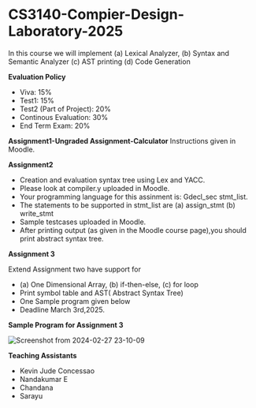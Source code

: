 # CS3140-Compier-Design-Laboratory-2025
In this course we will implement  (a) Lexical Analyzer, (b) Syntax and Semantic Analyzer (c) AST printing (d) Code Generation

**Evaluation Policy**
 - Viva: 15%
 - Test1: 15%
 - Test2 (Part of Project): 20%
 - Continous Evaluation: 30%
 - End Term Exam: 20%

**Assignment1-Ungraded Assignment-Calculator**
    Instructions given in Moodle.

**Assignment2**
 - Creation and evaluation syntax tree using Lex and YACC.
 - Please look at compiler.y uploaded in Moodle.
 - Your programming language for this assinment is:  Gdecl_sec stmt_list.
 - The statements to be supported in stmt_list are (a) assign_stmt (b) write_stmt
 -  Sample testcases uploaded in Moodle.
 -  After printing output (as given in the Moodle course page),you should print abstract syntax tree.

 **Assignment 3**
  
   Extend Assignment two have  support for 
  - (a) One Dimensional Array, (b) if-then-else, (c) for loop
  - Print symbol table and AST( Abstract Syntax Tree)
  - One Sample program given below
  - Deadline March 3rd,2025.

**Sample Program for Assignment 3**

![Screenshot from 2024-02-27 23-10-09](https://github.com/unnikrishnan-c/CS-3140-Compiler-Design-Laboratory-Jan-2023/assets/63437154/d9662c0f-9a79-45ae-a9cd-585f476340f0)


 

 **Teaching Assistants**

   - Kevin Jude Concessao
   - Nandakumar E
   - Chandana
   - Sarayu
